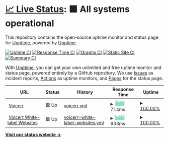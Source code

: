 # [📈 Live Status](https://demo.upptime.js.org): <!--live status--> **🟩 All systems operational**

This repository contains the open-source uptime monitor and status page for [Upptime](https://upptime.js.org), powered by [Upptime](https://github.com/upptime/upptime).

[![Uptime CI](https://github.com/Voicerr-ai/Voicerr-Uptime/workflows/Uptime%20CI/badge.svg)](https://github.com/Voicerr-ai/Voicerr-Uptime/actions?query=workflow%3A%22Uptime+CI%22)
[![Response Time CI](https://github.com/Voicerr-ai/Voicerr-Uptime/workflows/Response%20Time%20CI/badge.svg)](https://github.com/Voicerr-ai/Voicerr-Uptime/actions?query=workflow%3A%22Response+Time+CI%22)
[![Graphs CI](https://github.com/Voicerr-ai/Voicerr-Uptime/workflows/Graphs%20CI/badge.svg)](https://github.com/Voicerr-ai/Voicerr-Uptime/actions?query=workflow%3A%22Graphs+CI%22)
[![Static Site CI](https://github.com/Voicerr-ai/Voicerr-Uptime/workflows/Static%20Site%20CI/badge.svg)](https://github.com/Voicerr-ai/Voicerr-Uptime/actions?query=workflow%3A%22Static+Site+CI%22)
[![Summary CI](https://github.com/Voicerr-ai/Voicerr-Uptime/workflows/Summary%20CI/badge.svg)](https://github.com/Voicerr-ai/Voicerr-Uptime/actions?query=workflow%3A%22Summary+CI%22)

With [Upptime](https://upptime.js.org), you can get your own unlimited and free uptime monitor and status page, powered entirely by a GitHub repository. We use [Issues](https://github.com/upptime/upptime/issues) as incident reports, [Actions](https://github.com/Voicerr-ai/Voicerr-Uptime/actions) as uptime monitors, and [Pages](https://demo.upptime.js.org) for the status page.

<!--start: status pages-->
<!-- This summary is generated by Upptime (https://github.com/upptime/upptime) -->
<!-- Do not edit this manually, your changes will be overwritten -->
<!-- prettier-ignore -->
| URL | Status | History | Response Time | Uptime |
| --- | ------ | ------- | ------------- | ------ |
| <img alt="" src="https://icons.duckduckgo.com/ip3/voicerr.ai.ico" height="13"> [Voicerr](https://voicerr.ai) | 🟩 Up | [voicerr.yml](https://github.com/Voicerr-ai/VoicerrUptime/commits/HEAD/history/voicerr.yml) | <details><summary><img alt="Response time graph" src="./graphs/voicerr/response-time-week.png" height="20"> 714ms</summary><br><a href="https://status.voicerr.ai/history/voicerr"><img alt="Response time 714" src="https://img.shields.io/endpoint?url=https%3A%2F%2Fraw.githubusercontent.com%2FVoicerr-ai%2FVoicerrUptime%2FHEAD%2Fapi%2Fvoicerr%2Fresponse-time.json"></a><br><a href="https://status.voicerr.ai/history/voicerr"><img alt="24-hour response time 759" src="https://img.shields.io/endpoint?url=https%3A%2F%2Fraw.githubusercontent.com%2FVoicerr-ai%2FVoicerrUptime%2FHEAD%2Fapi%2Fvoicerr%2Fresponse-time-day.json"></a><br><a href="https://status.voicerr.ai/history/voicerr"><img alt="7-day response time 714" src="https://img.shields.io/endpoint?url=https%3A%2F%2Fraw.githubusercontent.com%2FVoicerr-ai%2FVoicerrUptime%2FHEAD%2Fapi%2Fvoicerr%2Fresponse-time-week.json"></a><br><a href="https://status.voicerr.ai/history/voicerr"><img alt="30-day response time 714" src="https://img.shields.io/endpoint?url=https%3A%2F%2Fraw.githubusercontent.com%2FVoicerr-ai%2FVoicerrUptime%2FHEAD%2Fapi%2Fvoicerr%2Fresponse-time-month.json"></a><br><a href="https://status.voicerr.ai/history/voicerr"><img alt="1-year response time 714" src="https://img.shields.io/endpoint?url=https%3A%2F%2Fraw.githubusercontent.com%2FVoicerr-ai%2FVoicerrUptime%2FHEAD%2Fapi%2Fvoicerr%2Fresponse-time-year.json"></a></details> | <details><summary><a href="https://status.voicerr.ai/history/voicerr">100.00%</a></summary><a href="https://status.voicerr.ai/history/voicerr"><img alt="All-time uptime 100.00%" src="https://img.shields.io/endpoint?url=https%3A%2F%2Fraw.githubusercontent.com%2FVoicerr-ai%2FVoicerrUptime%2FHEAD%2Fapi%2Fvoicerr%2Fuptime.json"></a><br><a href="https://status.voicerr.ai/history/voicerr"><img alt="24-hour uptime 100.00%" src="https://img.shields.io/endpoint?url=https%3A%2F%2Fraw.githubusercontent.com%2FVoicerr-ai%2FVoicerrUptime%2FHEAD%2Fapi%2Fvoicerr%2Fuptime-day.json"></a><br><a href="https://status.voicerr.ai/history/voicerr"><img alt="7-day uptime 100.00%" src="https://img.shields.io/endpoint?url=https%3A%2F%2Fraw.githubusercontent.com%2FVoicerr-ai%2FVoicerrUptime%2FHEAD%2Fapi%2Fvoicerr%2Fuptime-week.json"></a><br><a href="https://status.voicerr.ai/history/voicerr"><img alt="30-day uptime 100.00%" src="https://img.shields.io/endpoint?url=https%3A%2F%2Fraw.githubusercontent.com%2FVoicerr-ai%2FVoicerrUptime%2FHEAD%2Fapi%2Fvoicerr%2Fuptime-month.json"></a><br><a href="https://status.voicerr.ai/history/voicerr"><img alt="1-year uptime 100.00%" src="https://img.shields.io/endpoint?url=https%3A%2F%2Fraw.githubusercontent.com%2FVoicerr-ai%2FVoicerrUptime%2FHEAD%2Fapi%2Fvoicerr%2Fuptime-year.json"></a></details>
| <img alt="" src="https://icons.duckduckgo.com/ip3/asd.site.voicerr.ai.ico" height="13"> [Voicerr White-label Websites](https://asd.site.voicerr.ai) | 🟩 Up | [voicerr-white-label-websites.yml](https://github.com/Voicerr-ai/VoicerrUptime/commits/HEAD/history/voicerr-white-label-websites.yml) | <details><summary><img alt="Response time graph" src="./graphs/voicerr-white-label-websites/response-time-week.png" height="20"> 933ms</summary><br><a href="https://status.voicerr.ai/history/voicerr-white-label-websites"><img alt="Response time 933" src="https://img.shields.io/endpoint?url=https%3A%2F%2Fraw.githubusercontent.com%2FVoicerr-ai%2FVoicerrUptime%2FHEAD%2Fapi%2Fvoicerr-white-label-websites%2Fresponse-time.json"></a><br><a href="https://status.voicerr.ai/history/voicerr-white-label-websites"><img alt="24-hour response time 1220" src="https://img.shields.io/endpoint?url=https%3A%2F%2Fraw.githubusercontent.com%2FVoicerr-ai%2FVoicerrUptime%2FHEAD%2Fapi%2Fvoicerr-white-label-websites%2Fresponse-time-day.json"></a><br><a href="https://status.voicerr.ai/history/voicerr-white-label-websites"><img alt="7-day response time 933" src="https://img.shields.io/endpoint?url=https%3A%2F%2Fraw.githubusercontent.com%2FVoicerr-ai%2FVoicerrUptime%2FHEAD%2Fapi%2Fvoicerr-white-label-websites%2Fresponse-time-week.json"></a><br><a href="https://status.voicerr.ai/history/voicerr-white-label-websites"><img alt="30-day response time 933" src="https://img.shields.io/endpoint?url=https%3A%2F%2Fraw.githubusercontent.com%2FVoicerr-ai%2FVoicerrUptime%2FHEAD%2Fapi%2Fvoicerr-white-label-websites%2Fresponse-time-month.json"></a><br><a href="https://status.voicerr.ai/history/voicerr-white-label-websites"><img alt="1-year response time 933" src="https://img.shields.io/endpoint?url=https%3A%2F%2Fraw.githubusercontent.com%2FVoicerr-ai%2FVoicerrUptime%2FHEAD%2Fapi%2Fvoicerr-white-label-websites%2Fresponse-time-year.json"></a></details> | <details><summary><a href="https://status.voicerr.ai/history/voicerr-white-label-websites">100.00%</a></summary><a href="https://status.voicerr.ai/history/voicerr-white-label-websites"><img alt="All-time uptime 100.00%" src="https://img.shields.io/endpoint?url=https%3A%2F%2Fraw.githubusercontent.com%2FVoicerr-ai%2FVoicerrUptime%2FHEAD%2Fapi%2Fvoicerr-white-label-websites%2Fuptime.json"></a><br><a href="https://status.voicerr.ai/history/voicerr-white-label-websites"><img alt="24-hour uptime 100.00%" src="https://img.shields.io/endpoint?url=https%3A%2F%2Fraw.githubusercontent.com%2FVoicerr-ai%2FVoicerrUptime%2FHEAD%2Fapi%2Fvoicerr-white-label-websites%2Fuptime-day.json"></a><br><a href="https://status.voicerr.ai/history/voicerr-white-label-websites"><img alt="7-day uptime 100.00%" src="https://img.shields.io/endpoint?url=https%3A%2F%2Fraw.githubusercontent.com%2FVoicerr-ai%2FVoicerrUptime%2FHEAD%2Fapi%2Fvoicerr-white-label-websites%2Fuptime-week.json"></a><br><a href="https://status.voicerr.ai/history/voicerr-white-label-websites"><img alt="30-day uptime 100.00%" src="https://img.shields.io/endpoint?url=https%3A%2F%2Fraw.githubusercontent.com%2FVoicerr-ai%2FVoicerrUptime%2FHEAD%2Fapi%2Fvoicerr-white-label-websites%2Fuptime-month.json"></a><br><a href="https://status.voicerr.ai/history/voicerr-white-label-websites"><img alt="1-year uptime 100.00%" src="https://img.shields.io/endpoint?url=https%3A%2F%2Fraw.githubusercontent.com%2FVoicerr-ai%2FVoicerrUptime%2FHEAD%2Fapi%2Fvoicerr-white-label-websites%2Fuptime-year.json"></a></details>

<!--end: status pages-->

[**Visit our status website →**](https://voicerr-ai.github.io/VoicerrUptime/)
